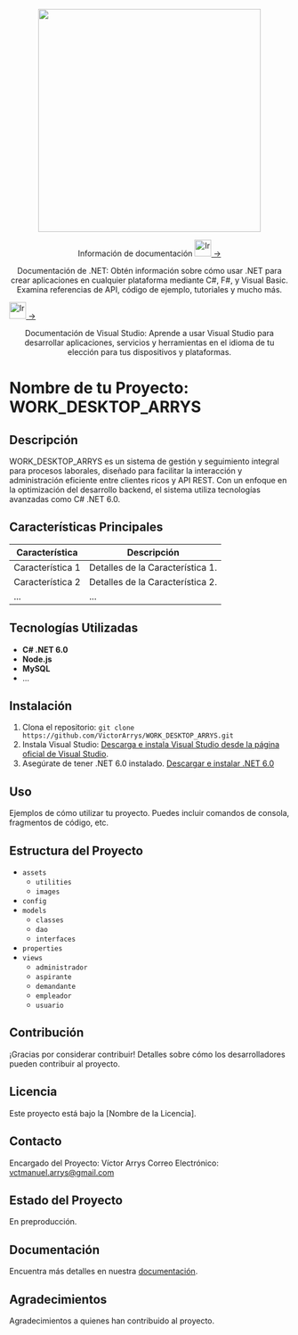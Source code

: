 <p align="center">
  <img src="https://geekstorming.files.wordpress.com/2019/12/7e49c-1mfohvi5b1xzkytxiaky7pq.png" width="400">
</p>

<p align="center"> Información de documentación
  <a href="https://learn.microsoft.com/es-es/dotnet/"><img src="https://andrewlock.net/content/images/2021/banner_aspnetcore6.png" alt="Ir " width="30"> -> </a>
  <p align="center"> Documentación de .NET: Obtén información sobre cómo usar .NET para crear aplicaciones en cualquier plataforma mediante C#, F#, y Visual Basic. Examina referencias de API, código de ejemplo, tutoriales y mucho más. </p>
  <a href="https://learn.microsoft.com/es-es/visualstudio/windows/?view=vs-2022"><img src="https://cdn2.iconfinder.com/data/icons/metro-ui-icon-set/512/Visual_Studio_2012.png" alt="Ir " width="30"> -> </a>
  <p align="center"> Documentación de Visual Studio: Aprende a usar Visual Studio para desarrollar aplicaciones, servicios y herramientas en el idioma de tu elección para tus dispositivos y plataformas. </p>
</p>


# Nombre de tu Proyecto: WORK_DESKTOP_ARRYS
## Descripción
WORK_DESKTOP_ARRYS es un sistema de gestión y seguimiento integral para procesos laborales, diseñado para facilitar la interacción y administración eficiente entre clientes ricos y API REST. Con un enfoque en la optimización del desarrollo backend, el sistema utiliza tecnologías avanzadas como C# .NET 6.0.

## Características Principales
| Característica           | Descripción                                    |
| ------------------------ | ---------------------------------------------- |
| Característica 1         | Detalles de la Característica 1.               |
| Característica 2         | Detalles de la Característica 2.               |
| ...                      | ...                                            |

## Tecnologías Utilizadas
- **C# .NET 6.0**
- **Node.js**
- **MySQL**
- ...

## Instalación
1. Clona el repositorio: `git clone https://github.com/VictorArrys/WORK_DESKTOP_ARRYS.git`
2. Instala Visual Studio: [Descarga e instala Visual Studio desde la página oficial de Visual Studio](https://learn.microsoft.com/es-es/visualstudio/windows/?view=vs-2022).
3. Asegúrate de tener .NET 6.0 instalado. [Descargar e instalar .NET 6.0](https://learn.microsoft.com/es-es/dotnet/)


## Uso
Ejemplos de cómo utilizar tu proyecto. Puedes incluir comandos de consola, fragmentos de código, etc.

## Estructura del Proyecto
- `assets`
  - `utilities`
  - `images`
- `config`
- `models`
  - `classes`
  - `dao`
  - `interfaces`
- `properties`
- `views`
  - `administrador`
  - `aspirante`
  - `demandante`
  - `empleador`
  - `usuario`

## Contribución
¡Gracias por considerar contribuir! Detalles sobre cómo los desarrolladores pueden contribuir al proyecto.

## Licencia
Este proyecto está bajo la [Nombre de la Licencia].

## Contacto
Encargado del Proyecto: Víctor Arrys
Correo Electrónico: vctmanuel.arrys@gmail.com

## Estado del Proyecto
En preproducción.

## Documentación
Encuentra más detalles en nuestra [documentación](https://arrysservicesgroup.atlassian.net/wiki/spaces/SD/pages/11010057?atlOrigin=eyJpIjoiZjJiZDlkNmRmMTE4NGU0OWI4NGQ0YjM2MzA1ZTdiMWIiLCJwIjoiYyJ9).

## Agradecimientos
Agradecimientos a quienes han contribuido al proyecto.
